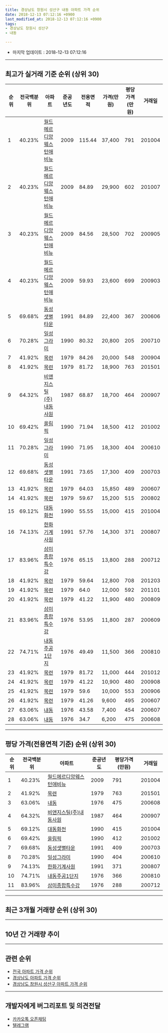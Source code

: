 ```yaml
---
title: 경상남도 창원시 성산구 내동 아파트 가격 순위
date: 2018-12-13 07:12:16 +0900
last_modified_at: 2018-12-13 07:12:16 +0900
tags:
- 경상남도 창원시 성산구
- 내동

---
```


* 마지막 업데이트 : 2018-12-13 07:12:16

---

## 최고가 실거래 기준 순위 (상위 30)


|순위|전국백분위|아파트|준공년도|전용면적|가격(만원)|평당가격(만원)|거래일|
|---|---|---|---|---|---|---|---|
|1|40.23%|[월드메르디앙웨스턴애비뉴](https://search.naver.com/search.naver?query=%EA%B2%BD%EC%83%81%EB%82%A8%EB%8F%84+%EC%B0%BD%EC%9B%90%EC%8B%9C+%EC%84%B1%EC%82%B0%EA%B5%AC+%EB%82%B4%EB%8F%99+%EC%9B%94%EB%93%9C%EB%A9%94%EB%A5%B4%EB%94%94%EC%95%99%EC%9B%A8%EC%8A%A4%ED%84%B4%EC%95%A0%EB%B9%84%EB%89%B4)|2009|115.44|37,400|791|201004|
|2|40.23%|[월드메르디앙웨스턴애비뉴](https://search.naver.com/search.naver?query=%EA%B2%BD%EC%83%81%EB%82%A8%EB%8F%84+%EC%B0%BD%EC%9B%90%EC%8B%9C+%EC%84%B1%EC%82%B0%EA%B5%AC+%EB%82%B4%EB%8F%99+%EC%9B%94%EB%93%9C%EB%A9%94%EB%A5%B4%EB%94%94%EC%95%99%EC%9B%A8%EC%8A%A4%ED%84%B4%EC%95%A0%EB%B9%84%EB%89%B4)|2009|84.89|29,900|602|201007|
|3|40.23%|[월드메르디앙웨스턴애비뉴](https://search.naver.com/search.naver?query=%EA%B2%BD%EC%83%81%EB%82%A8%EB%8F%84+%EC%B0%BD%EC%9B%90%EC%8B%9C+%EC%84%B1%EC%82%B0%EA%B5%AC+%EB%82%B4%EB%8F%99+%EC%9B%94%EB%93%9C%EB%A9%94%EB%A5%B4%EB%94%94%EC%95%99%EC%9B%A8%EC%8A%A4%ED%84%B4%EC%95%A0%EB%B9%84%EB%89%B4)|2009|84.56|28,500|702|200905|
|4|40.23%|[월드메르디앙웨스턴애비뉴](https://search.naver.com/search.naver?query=%EA%B2%BD%EC%83%81%EB%82%A8%EB%8F%84+%EC%B0%BD%EC%9B%90%EC%8B%9C+%EC%84%B1%EC%82%B0%EA%B5%AC+%EB%82%B4%EB%8F%99+%EC%9B%94%EB%93%9C%EB%A9%94%EB%A5%B4%EB%94%94%EC%95%99%EC%9B%A8%EC%8A%A4%ED%84%B4%EC%95%A0%EB%B9%84%EB%89%B4)|2009|59.93|23,600|699|200903|
|5|69.68%|[동성샛별타운](https://search.naver.com/search.naver?query=%EA%B2%BD%EC%83%81%EB%82%A8%EB%8F%84+%EC%B0%BD%EC%9B%90%EC%8B%9C+%EC%84%B1%EC%82%B0%EA%B5%AC+%EB%82%B4%EB%8F%99+%EB%8F%99%EC%84%B1%EC%83%9B%EB%B3%84%ED%83%80%EC%9A%B4)|1991|84.89|22,400|367|200606|
|6|70.28%|[일성그라미](https://search.naver.com/search.naver?query=%EA%B2%BD%EC%83%81%EB%82%A8%EB%8F%84+%EC%B0%BD%EC%9B%90%EC%8B%9C+%EC%84%B1%EC%82%B0%EA%B5%AC+%EB%82%B4%EB%8F%99+%EC%9D%BC%EC%84%B1%EA%B7%B8%EB%9D%BC%EB%AF%B8)|1990|80.32|20,800|205|200710|
|7|41.92%|[목련](https://search.naver.com/search.naver?query=%EA%B2%BD%EC%83%81%EB%82%A8%EB%8F%84+%EC%B0%BD%EC%9B%90%EC%8B%9C+%EC%84%B1%EC%82%B0%EA%B5%AC+%EB%82%B4%EB%8F%99+%EB%AA%A9%EB%A0%A8)|1979|84.26|20,000|548|200904|
|8|41.92%|[목련](https://search.naver.com/search.naver?query=%EA%B2%BD%EC%83%81%EB%82%A8%EB%8F%84+%EC%B0%BD%EC%9B%90%EC%8B%9C+%EC%84%B1%EC%82%B0%EA%B5%AC+%EB%82%B4%EB%8F%99+%EB%AA%A9%EB%A0%A8)|1979|81.72|18,900|763|201501|
|9|64.32%|[비앤지스틸(주)내동사원](https://search.naver.com/search.naver?query=%EA%B2%BD%EC%83%81%EB%82%A8%EB%8F%84+%EC%B0%BD%EC%9B%90%EC%8B%9C+%EC%84%B1%EC%82%B0%EA%B5%AC+%EB%82%B4%EB%8F%99+%EB%B9%84%EC%95%A4%EC%A7%80%EC%8A%A4%ED%8B%B8%28%EC%A3%BC%29%EB%82%B4%EB%8F%99%EC%82%AC%EC%9B%90)|1987|68.87|18,700|464|200907|
|10|69.42%|[올림픽](https://search.naver.com/search.naver?query=%EA%B2%BD%EC%83%81%EB%82%A8%EB%8F%84+%EC%B0%BD%EC%9B%90%EC%8B%9C+%EC%84%B1%EC%82%B0%EA%B5%AC+%EB%82%B4%EB%8F%99+%EC%98%AC%EB%A6%BC%ED%94%BD)|1990|71.94|18,500|412|201002|
|11|70.28%|[일성그라미](https://search.naver.com/search.naver?query=%EA%B2%BD%EC%83%81%EB%82%A8%EB%8F%84+%EC%B0%BD%EC%9B%90%EC%8B%9C+%EC%84%B1%EC%82%B0%EA%B5%AC+%EB%82%B4%EB%8F%99+%EC%9D%BC%EC%84%B1%EA%B7%B8%EB%9D%BC%EB%AF%B8)|1990|71.95|18,300|404|200610|
|12|69.68%|[동성샛별타운](https://search.naver.com/search.naver?query=%EA%B2%BD%EC%83%81%EB%82%A8%EB%8F%84+%EC%B0%BD%EC%9B%90%EC%8B%9C+%EC%84%B1%EC%82%B0%EA%B5%AC+%EB%82%B4%EB%8F%99+%EB%8F%99%EC%84%B1%EC%83%9B%EB%B3%84%ED%83%80%EC%9A%B4)|1991|73.65|17,300|409|200703|
|13|41.92%|[목련](https://search.naver.com/search.naver?query=%EA%B2%BD%EC%83%81%EB%82%A8%EB%8F%84+%EC%B0%BD%EC%9B%90%EC%8B%9C+%EC%84%B1%EC%82%B0%EA%B5%AC+%EB%82%B4%EB%8F%99+%EB%AA%A9%EB%A0%A8)|1979|64.03|15,850|489|200607|
|14|41.92%|[목련](https://search.naver.com/search.naver?query=%EA%B2%BD%EC%83%81%EB%82%A8%EB%8F%84+%EC%B0%BD%EC%9B%90%EC%8B%9C+%EC%84%B1%EC%82%B0%EA%B5%AC+%EB%82%B4%EB%8F%99+%EB%AA%A9%EB%A0%A8)|1979|59.67|15,200|515|200802|
|15|69.12%|[대동화천](https://search.naver.com/search.naver?query=%EA%B2%BD%EC%83%81%EB%82%A8%EB%8F%84+%EC%B0%BD%EC%9B%90%EC%8B%9C+%EC%84%B1%EC%82%B0%EA%B5%AC+%EB%82%B4%EB%8F%99+%EB%8C%80%EB%8F%99%ED%99%94%EC%B2%9C)|1990|55.55|15,000|415|201004|
|16|74.13%|[한화기계사원](https://search.naver.com/search.naver?query=%EA%B2%BD%EC%83%81%EB%82%A8%EB%8F%84+%EC%B0%BD%EC%9B%90%EC%8B%9C+%EC%84%B1%EC%82%B0%EA%B5%AC+%EB%82%B4%EB%8F%99+%ED%95%9C%ED%99%94%EA%B8%B0%EA%B3%84%EC%82%AC%EC%9B%90)|1991|57.76|14,300|371|200807|
|17|83.96%|[삼미종합특수강](https://search.naver.com/search.naver?query=%EA%B2%BD%EC%83%81%EB%82%A8%EB%8F%84+%EC%B0%BD%EC%9B%90%EC%8B%9C+%EC%84%B1%EC%82%B0%EA%B5%AC+%EB%82%B4%EB%8F%99+%EC%82%BC%EB%AF%B8%EC%A2%85%ED%95%A9%ED%8A%B9%EC%88%98%EA%B0%95)|1976|65.15|13,800|288|200712|
|18|41.92%|[목련](https://search.naver.com/search.naver?query=%EA%B2%BD%EC%83%81%EB%82%A8%EB%8F%84+%EC%B0%BD%EC%9B%90%EC%8B%9C+%EC%84%B1%EC%82%B0%EA%B5%AC+%EB%82%B4%EB%8F%99+%EB%AA%A9%EB%A0%A8)|1979|59.64|12,800|708|201203|
|19|41.92%|[목련](https://search.naver.com/search.naver?query=%EA%B2%BD%EC%83%81%EB%82%A8%EB%8F%84+%EC%B0%BD%EC%9B%90%EC%8B%9C+%EC%84%B1%EC%82%B0%EA%B5%AC+%EB%82%B4%EB%8F%99+%EB%AA%A9%EB%A0%A8)|1979|64.0|12,000|592|201101|
|20|41.92%|[목련](https://search.naver.com/search.naver?query=%EA%B2%BD%EC%83%81%EB%82%A8%EB%8F%84+%EC%B0%BD%EC%9B%90%EC%8B%9C+%EC%84%B1%EC%82%B0%EA%B5%AC+%EB%82%B4%EB%8F%99+%EB%AA%A9%EB%A0%A8)|1979|41.22|11,900|480|200809|
|21|83.96%|[삼미종합특수강](https://search.naver.com/search.naver?query=%EA%B2%BD%EC%83%81%EB%82%A8%EB%8F%84+%EC%B0%BD%EC%9B%90%EC%8B%9C+%EC%84%B1%EC%82%B0%EA%B5%AC+%EB%82%B4%EB%8F%99+%EC%82%BC%EB%AF%B8%EC%A2%85%ED%95%A9%ED%8A%B9%EC%88%98%EA%B0%95)|1976|53.95|11,800|287|200609|
|22|74.71%|[내동주공1단지](https://search.naver.com/search.naver?query=%EA%B2%BD%EC%83%81%EB%82%A8%EB%8F%84+%EC%B0%BD%EC%9B%90%EC%8B%9C+%EC%84%B1%EC%82%B0%EA%B5%AC+%EB%82%B4%EB%8F%99+%EB%82%B4%EB%8F%99%EC%A3%BC%EA%B3%B51%EB%8B%A8%EC%A7%80)|1976|49.49|11,500|366|200810|
|23|41.92%|[목련](https://search.naver.com/search.naver?query=%EA%B2%BD%EC%83%81%EB%82%A8%EB%8F%84+%EC%B0%BD%EC%9B%90%EC%8B%9C+%EC%84%B1%EC%82%B0%EA%B5%AC+%EB%82%B4%EB%8F%99+%EB%AA%A9%EB%A0%A8)|1979|81.72|11,000|444|201012|
|24|41.92%|[목련](https://search.naver.com/search.naver?query=%EA%B2%BD%EC%83%81%EB%82%A8%EB%8F%84+%EC%B0%BD%EC%9B%90%EC%8B%9C+%EC%84%B1%EC%82%B0%EA%B5%AC+%EB%82%B4%EB%8F%99+%EB%AA%A9%EB%A0%A8)|1979|41.22|10,900|480|200908|
|25|41.92%|[목련](https://search.naver.com/search.naver?query=%EA%B2%BD%EC%83%81%EB%82%A8%EB%8F%84+%EC%B0%BD%EC%9B%90%EC%8B%9C+%EC%84%B1%EC%82%B0%EA%B5%AC+%EB%82%B4%EB%8F%99+%EB%AA%A9%EB%A0%A8)|1979|59.6|10,000|553|200906|
|26|41.92%|[목련](https://search.naver.com/search.naver?query=%EA%B2%BD%EC%83%81%EB%82%A8%EB%8F%84+%EC%B0%BD%EC%9B%90%EC%8B%9C+%EC%84%B1%EC%82%B0%EA%B5%AC+%EB%82%B4%EB%8F%99+%EB%AA%A9%EB%A0%A8)|1979|41.26|9,600|495|200607|
|27|63.06%|[내동](https://search.naver.com/search.naver?query=%EA%B2%BD%EC%83%81%EB%82%A8%EB%8F%84+%EC%B0%BD%EC%9B%90%EC%8B%9C+%EC%84%B1%EC%82%B0%EA%B5%AC+%EB%82%B4%EB%8F%99+%EB%82%B4%EB%8F%99)|1976|43.58|7,400|454|200607|
|28|63.06%|[내동](https://search.naver.com/search.naver?query=%EA%B2%BD%EC%83%81%EB%82%A8%EB%8F%84+%EC%B0%BD%EC%9B%90%EC%8B%9C+%EC%84%B1%EC%82%B0%EA%B5%AC+%EB%82%B4%EB%8F%99+%EB%82%B4%EB%8F%99)|1976|34.7|6,200|475|200608|


---

## 평당 가격(전용면적 기준) 순위 (상위 30)


|순위|전국백분위|아파트|준공년도|평당가격(만원)|거래일|
|---|---|---|---|---|---|
|1|40.23%|[월드메르디앙웨스턴애비뉴](https://search.naver.com/search.naver?query=%EA%B2%BD%EC%83%81%EB%82%A8%EB%8F%84+%EC%B0%BD%EC%9B%90%EC%8B%9C+%EC%84%B1%EC%82%B0%EA%B5%AC+%EB%82%B4%EB%8F%99+%EC%9B%94%EB%93%9C%EB%A9%94%EB%A5%B4%EB%94%94%EC%95%99%EC%9B%A8%EC%8A%A4%ED%84%B4%EC%95%A0%EB%B9%84%EB%89%B4)|2009|791|201004|
|2|41.92%|[목련](https://search.naver.com/search.naver?query=%EA%B2%BD%EC%83%81%EB%82%A8%EB%8F%84+%EC%B0%BD%EC%9B%90%EC%8B%9C+%EC%84%B1%EC%82%B0%EA%B5%AC+%EB%82%B4%EB%8F%99+%EB%AA%A9%EB%A0%A8)|1979|763|201501|
|3|63.06%|[내동](https://search.naver.com/search.naver?query=%EA%B2%BD%EC%83%81%EB%82%A8%EB%8F%84+%EC%B0%BD%EC%9B%90%EC%8B%9C+%EC%84%B1%EC%82%B0%EA%B5%AC+%EB%82%B4%EB%8F%99+%EB%82%B4%EB%8F%99)|1976|475|200608|
|4|64.32%|[비앤지스틸(주)내동사원](https://search.naver.com/search.naver?query=%EA%B2%BD%EC%83%81%EB%82%A8%EB%8F%84+%EC%B0%BD%EC%9B%90%EC%8B%9C+%EC%84%B1%EC%82%B0%EA%B5%AC+%EB%82%B4%EB%8F%99+%EB%B9%84%EC%95%A4%EC%A7%80%EC%8A%A4%ED%8B%B8%28%EC%A3%BC%29%EB%82%B4%EB%8F%99%EC%82%AC%EC%9B%90)|1987|464|200907|
|5|69.12%|[대동화천](https://search.naver.com/search.naver?query=%EA%B2%BD%EC%83%81%EB%82%A8%EB%8F%84+%EC%B0%BD%EC%9B%90%EC%8B%9C+%EC%84%B1%EC%82%B0%EA%B5%AC+%EB%82%B4%EB%8F%99+%EB%8C%80%EB%8F%99%ED%99%94%EC%B2%9C)|1990|415|201004|
|6|69.42%|[올림픽](https://search.naver.com/search.naver?query=%EA%B2%BD%EC%83%81%EB%82%A8%EB%8F%84+%EC%B0%BD%EC%9B%90%EC%8B%9C+%EC%84%B1%EC%82%B0%EA%B5%AC+%EB%82%B4%EB%8F%99+%EC%98%AC%EB%A6%BC%ED%94%BD)|1990|412|201002|
|7|69.68%|[동성샛별타운](https://search.naver.com/search.naver?query=%EA%B2%BD%EC%83%81%EB%82%A8%EB%8F%84+%EC%B0%BD%EC%9B%90%EC%8B%9C+%EC%84%B1%EC%82%B0%EA%B5%AC+%EB%82%B4%EB%8F%99+%EB%8F%99%EC%84%B1%EC%83%9B%EB%B3%84%ED%83%80%EC%9A%B4)|1991|409|200703|
|8|70.28%|[일성그라미](https://search.naver.com/search.naver?query=%EA%B2%BD%EC%83%81%EB%82%A8%EB%8F%84+%EC%B0%BD%EC%9B%90%EC%8B%9C+%EC%84%B1%EC%82%B0%EA%B5%AC+%EB%82%B4%EB%8F%99+%EC%9D%BC%EC%84%B1%EA%B7%B8%EB%9D%BC%EB%AF%B8)|1990|404|200610|
|9|74.13%|[한화기계사원](https://search.naver.com/search.naver?query=%EA%B2%BD%EC%83%81%EB%82%A8%EB%8F%84+%EC%B0%BD%EC%9B%90%EC%8B%9C+%EC%84%B1%EC%82%B0%EA%B5%AC+%EB%82%B4%EB%8F%99+%ED%95%9C%ED%99%94%EA%B8%B0%EA%B3%84%EC%82%AC%EC%9B%90)|1991|371|200807|
|10|74.71%|[내동주공1단지](https://search.naver.com/search.naver?query=%EA%B2%BD%EC%83%81%EB%82%A8%EB%8F%84+%EC%B0%BD%EC%9B%90%EC%8B%9C+%EC%84%B1%EC%82%B0%EA%B5%AC+%EB%82%B4%EB%8F%99+%EB%82%B4%EB%8F%99%EC%A3%BC%EA%B3%B51%EB%8B%A8%EC%A7%80)|1976|366|200810|
|11|83.96%|[삼미종합특수강](https://search.naver.com/search.naver?query=%EA%B2%BD%EC%83%81%EB%82%A8%EB%8F%84+%EC%B0%BD%EC%9B%90%EC%8B%9C+%EC%84%B1%EC%82%B0%EA%B5%AC+%EB%82%B4%EB%8F%99+%EC%82%BC%EB%AF%B8%EC%A2%85%ED%95%A9%ED%8A%B9%EC%88%98%EA%B0%95)|1976|288|200712|


---

## 최근 3개월 거래량 순위 (상위 30)


<div style="width:100%;">
    <canvas id="deal_count_ranking" height="250"></canvas>
</div>


<script>
new Chart(document.getElementById("deal_count_ranking"), {
    type: 'horizontalBar',
    data: {
        labels: ['월드메르디앙웨스턴애비뉴', '일성그라미', '동성샛별타운'],
        datasets: [{
            label: '실거래 수',
            data: [4, 1, 1],
            borderColor: "rgba(255, 0, 128, 1)",
            backgroundColor: "rgba(255, 0, 128, 0.5)",
            fill: false,
        }]
    },
    options: {
        responsive: true,
        title: {
            display: true,
            text: '최근 3개월 거래량 순위'
        },
        tooltips: {
            mode: 'index',
            intersect: false,
            callbacks: {
                title: function(tooltipItems, data) {
                    return "실거래 수:";
                },
                label: function(tooltipItem, data) {
                    return data.labels[tooltipItem.index] + ": " + tooltipItem.xLabel;
                }
            }
        },
        hover: {
            mode: 'nearest',
            intersect: true
        },
        scales: {
            xAxes: [{
                display: true,
                scaleLabel: {
                    display: true,
                    labelString: '실거래 수'
                },
                ticks: {
                    suggestedMin: 0,
                }
            }],
            yAxes: [{
                display: true,
                ticks: {
                    autoSkip: false,
                    callback: function(value, index, values) {
                        if (value.length > 15)
                            return value.substr(0, 13) + "...";
                        else
                            return value;
                    }
                },
                scaleLabel: {
                    display: false,
                }
            }]
        }
    }
});

</script>


---

## 10년 간 거래량 추이


<div style="width:100%;">
    <canvas id="deal_progress" height="250"></canvas>
</div>

<script>
new Chart(document.getElementById("deal_progress"), {
    type: 'line',
    data: {
        labels: ['200812','200901','200902','200903','200904','200905','200906','200907','200908','200909','200910','200911','200912','201001','201002','201003','201004','201005','201006','201007','201008','201009','201010','201011','201012','201101','201102','201103','201104','201105','201106','201107','201108','201109','201110','201111','201112','201201','201202','201203','201204','201205','201206','201207','201208','201209','201210','201211','201212','201301','201302','201303','201304','201305','201306','201307','201308','201309','201310','201311','201312','201401','201402','201403','201404','201405','201406','201407','201408','201409','201410','201411','201412','201501','201502','201503','201504','201505','201506','201507','201508','201509','201510','201511','201512','201601','201602','201603','201604','201605','201606','201607','201608','201609','201610','201611','201612','201701','201702','201703','201704','201705','201706','201707','201708','201709','201710','201711','201712','201801','201802','201803','201804','201805','201806','201807','201808','201809','201810','201811','201812'],
        datasets: [{
            label: '실거래 수',
            pointRadius: 1,
            data: [0, 2, 2, 11, 9, 24, 9, 14, 13, 4, 8, 6, 2, 5, 3, 12, 15, 14, 13, 8, 7, 16, 15, 24, 22, 39, 22, 34, 18, 20, 10, 9, 15, 6, 7, 13, 7, 10, 9, 10, 9, 5, 6, 6, 2, 9, 4, 1, 2, 3, 4, 9, 5, 13, 11, 5, 6, 5, 11, 7, 2, 6, 13, 14, 11, 11, 9, 8, 17, 15, 24, 21, 13, 16, 10, 35, 18, 23, 13, 9, 9, 9, 15, 6, 7, 6, 4, 5, 3, 4, 1, 4, 8, 3, 4, 8, 5, 3, 5, 9, 8, 6, 3, 2, 2, 3, 3, 2, 4, 1, 2, 2, 2, 3, 3, 3, 1, 4, 6, 0, 0],
            borderColor: "rgba(255, 201, 14, 1)",
            backgroundColor: "rgba(255, 201, 14, 0.5)",
            fill: true,
        }]
    },
    options: {
        responsive: true,
        title: {
            display: true,
            text: '10년간 거래량 추이'
        },
        tooltips: {
            mode: 'index',
            intersect: false,
        },
        hover: {
            mode: 'nearest',
            intersect: true
        },
        scales: {
            xAxes: [{
                display: true,
                scaleLabel: {
                    display: true,
                    labelString: '년/월'
                }
            }],
            yAxes: [{
                display: true,
                ticks: {
                    suggestedMin: 0,
                },
                scaleLabel: {
                    display: true,
                    labelString: '실거래 수'
                }
            }]
        }
    }
});

</script>


---

## 관련 순위

- [전국 아파트 가격 순위](https://inasie.github.io/apt-ranking/전국)
- [경상남도 아파트 가격 순위](https://inasie.github.io/apt-ranking/경상남도)
- [경상남도 창원시 성산구 아파트 가격 순위](https://inasie.github.io/apt-ranking/경상남도-창원시-성산구)


---

## 개발자에게 버그리포트 및 의견전달

- [카카오톡 오픈채팅](https://open.kakao.com/o/gLJUAP4)
- [텔레그램](https://t.me/inasie)

